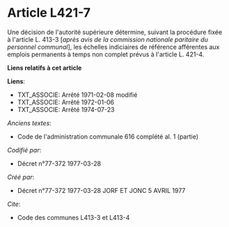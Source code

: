 # Article L421-7

Une décision de l'autorité supérieure détermine, suivant la procédure fixée à l'article L. 413-3 [*après avis de la
commission nationale paritaire du personnel communal*], les échelles indiciaires de référence afférentes aux emplois
permanents à temps non complet prévus à l'article L. 421-4.

**Liens relatifs à cet article**

**Liens**:

  - TXT_ASSOCIE: Arrêté 1971-02-08 modifié
  - TXT_ASSOCIE: Arrêté 1972-01-06
  - TXT_ASSOCIE: Arrêté 1974-07-23

_Anciens textes_:

  - Code de l'administration communale 616 complété al. 1 (partie)

_Codifié par_:

  - Décret n°77-372 1977-03-28

_Créé par_:

  - Décret n°77-372 1977-03-28 JORF ET JONC 5 AVRIL 1977

_Cite_:

  - Code des communes L413-3 et L413-4
